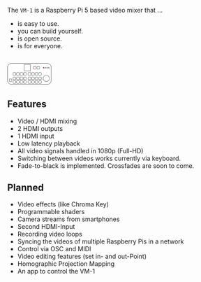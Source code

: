The `VM-1` is a Raspberry Pi 5 based video mixer that ...

* is easy to use.
* you can build yourself.
* is open source.
* is for everyone.

<p>
<br>
<img src="img/vm1-logo.png" alt="image" width="20%" height="auto">
</p>

## Features
* Video / HDMI mixing 
* 2 HDMI outputs
* 1 HDMI input
* Low latency playback
* All video signals handled in 1080p (Full-HD)
* Switching between videos works currently via keyboard.
* Fade-to-black is implemented. Crossfades are soon to come.

## Planned
* Video effects (like Chroma Key)
* Programmable shaders
* Camera streams from smartphones
* Second HDMI-Input
* Recording video loops
* Syncing the videos of multiple Raspberry Pis in a network
* Control via OSC and MIDI
* Video editing features (set in- and out-Point)
* Homographic Projection Mapping
* An app to control the VM-1
